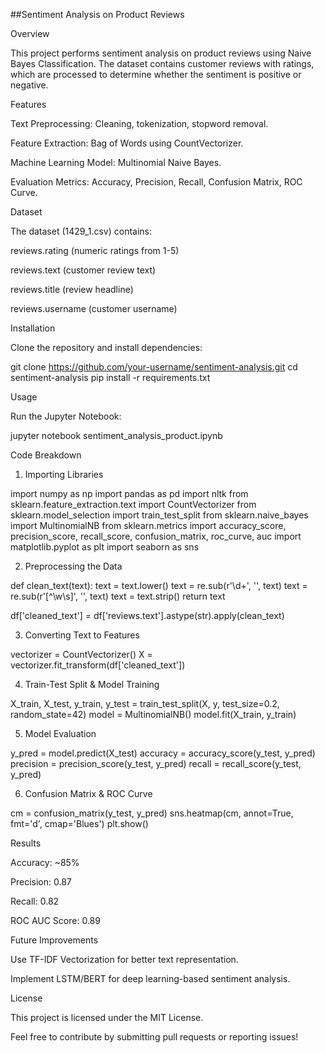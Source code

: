 ##Sentiment Analysis on Product Reviews

Overview

This project performs sentiment analysis on product reviews using Naive Bayes Classification. The dataset contains customer reviews with ratings, which are processed to determine whether the sentiment is positive or negative.

Features

Text Preprocessing: Cleaning, tokenization, stopword removal.

Feature Extraction: Bag of Words using CountVectorizer.

Machine Learning Model: Multinomial Naive Bayes.

Evaluation Metrics: Accuracy, Precision, Recall, Confusion Matrix, ROC Curve.

Dataset

The dataset (1429_1.csv) contains:

reviews.rating (numeric ratings from 1-5)

reviews.text (customer review text)

reviews.title (review headline)

reviews.username (customer username)

Installation

Clone the repository and install dependencies:

git clone https://github.com/your-username/sentiment-analysis.git
cd sentiment-analysis
pip install -r requirements.txt

Usage

Run the Jupyter Notebook:

jupyter notebook sentiment_analysis_product.ipynb

Code Breakdown

1. Importing Libraries

import numpy as np
import pandas as pd
import nltk
from sklearn.feature_extraction.text import CountVectorizer
from sklearn.model_selection import train_test_split
from sklearn.naive_bayes import MultinomialNB
from sklearn.metrics import accuracy_score, precision_score, recall_score, confusion_matrix, roc_curve, auc
import matplotlib.pyplot as plt
import seaborn as sns

2. Preprocessing the Data

def clean_text(text):
    text = text.lower()
    text = re.sub(r'\d+', '', text)
    text = re.sub(r'[^\w\s]', '', text)
    text = text.strip()
    return text

df['cleaned_text'] = df['reviews.text'].astype(str).apply(clean_text)

3. Converting Text to Features

vectorizer = CountVectorizer()
X = vectorizer.fit_transform(df['cleaned_text'])

4. Train-Test Split & Model Training

X_train, X_test, y_train, y_test = train_test_split(X, y, test_size=0.2, random_state=42)
model = MultinomialNB()
model.fit(X_train, y_train)

5. Model Evaluation

y_pred = model.predict(X_test)
accuracy = accuracy_score(y_test, y_pred)
precision = precision_score(y_test, y_pred)
recall = recall_score(y_test, y_pred)

6. Confusion Matrix & ROC Curve

cm = confusion_matrix(y_test, y_pred)
sns.heatmap(cm, annot=True, fmt='d', cmap='Blues')
plt.show()

Results

Accuracy: ~85%

Precision: 0.87

Recall: 0.82

ROC AUC Score: 0.89

Future Improvements

Use TF-IDF Vectorization for better text representation.

Implement LSTM/BERT for deep learning-based sentiment analysis.

License

This project is licensed under the MIT License.

Feel free to contribute by submitting pull requests or reporting issues!

